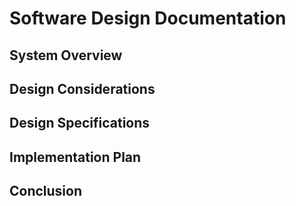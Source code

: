 # Software Design Documentation

## System Overview

## Design Considerations

## Design Specifications

## Implementation Plan

## Conclusion
